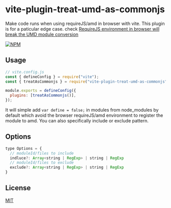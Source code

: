 # vite-plugin-treat-umd-as-commonjs

Make code runs when using requireJS/amd in browser with vite. This plugin is for a paticular edge case. check [RequireJS environment in browser will break the UMD module conversion](https://github.com/vitejs/vite/issues/5900)

[![NPM](https://nodei.co/npm/vite-plugin-treat-umd-as-commonjs.png)](https://npmjs.org/package/vite-plugin-treat-umd-as-commonjs/)

## Usage

```javascript
// vite.config.js
const { defineConfig } = require("vite");
const { treatAsCommonjs } = require("vite-plugin-treat-umd-as-commonjs");

module.exports = defineConfig({
  plugins: [treatAsCommonjs()],
});
```

It will simple add `var define = false;` in modules from node_modules by default which avoid the browser requireJS/amd environment to register the module to amd. You can also specifically include or exclude pattern.

## Options

```javascript
type Options = {
  // moduleId/files to include
  indluce?: Array<string | RegExp> | string | RegExp
  // moduleId/files to exclude
  exclude?: Array<string | RegExp> | string | RegExp
}
```

## License

[MIT](LICENSE)

